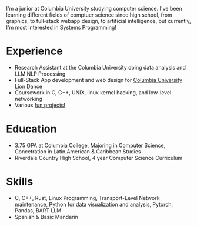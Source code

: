 I'm a junior at Columbia University studying computer science. I've been learning different fields of comptuer science since high school, from graphics, to full-stack webapp design, to artificial intelligence, but currently, I'm most interested in Systems Programming!

# Experience
- Research Assistant at the Columbia University doing data analysis and LLM NLP Processing
- Full-Stack App development and web design for [Columbia University Lion Dance](https://www.culiondance.org)
- Coursework in C, C++, UNIX, linux kernel hacking, and low-level networking
- Various [fun projects!](pages/projects) 

# Education
- 3.75 GPA at Columbia College, Majoring in Computer Science, Concetration in Latin American & Caribbean Studies
- Riverdale Country High School, 4 year Computer Science Curriculum
# Skills
- C, C++, Rust, Linux Programming, Transport-Level Network maintenance, Python for data visualization and analysis, Pytorch, Pandas, BART LLM
-  Spanish & Basic Mandarin
